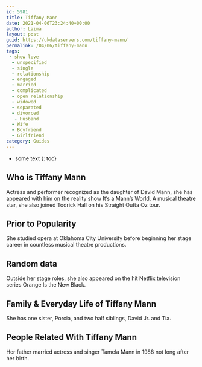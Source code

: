 ```yaml
---
id: 5981
title: Tiffany Mann
date: 2021-04-06T23:24:40+00:00
author: Laima
layout: post
guid: https://ukdataservers.com/tiffany-mann/
permalink: /04/06/tiffany-mann
tags:
 - show love
  - unspecified
  - single
  - relationship
  - engaged
  - married
  - complicated
  - open relationship
  - widowed
  - separated
  - divorced
   - Husband
  - Wife
  - Boyfriend
  - Girlfriend
category: Guides
---
```


* some text
{: toc}


## Who is Tiffany Mann
                  
                  
                  
Actress and performer recognized as the daughter of David Mann, she has appeared with him on the reality show It&#8217;s a Mann&#8217;s World. A musical theatre star, she also joined Todrick Hall on his Straight Outta Oz tour.
                  
              
            
              
            
                
                
                
## Prior to Popularity
                  
                  
                  
She studied opera at Oklahoma City University before beginning her stage career in countless musical theatre productions. 
                  
              
            
              
            
                
                
                
## Random data
                  
                  
                  
Outside her stage roles, she also appeared on the hit Netflix television series Orange Is the New Black.
                  
              
            
              
            
                
                
                
## Family & Everyday Life of Tiffany Mann
                  
                  
                  
She has one sister, Porcia, and two half siblings, David Jr. and Tia. 
                  
              
            
              
            
                
                
                
## People Related With Tiffany Mann
                  
                  
                  
Her father married actress and singer Tamela Mann in 1988 not long after her birth.
                  
              
            
              
            
                
              
            
              
              
            
            
              
            
          
          
          